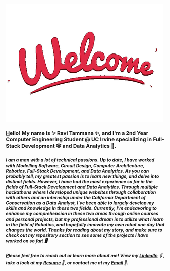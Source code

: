 ![](https://github.com/Raviteja-Tammana/Raviteja-Tammana/blob/main/welcome-images-server.gif)

### [H]()ello! My name is ✨ Ravi Tammana ✨, and I'm a 2nd Year Computer Engineering Student @ UC Irvine specializing in Full-Stack Development 🕸️ and Data Analytics 🔢. 

##### [I]() am a man with a lot of technical passions. Up to date, I have worked with Modelling Software, Circuit Design, Computer Architecture, Robotics, Full-Stack Development, and Data Analytics. As you can probably tell, my greatest passion is to learn new things, and delve into distinct fields. However, I have had the most experience so far in the fields of Full-Stack Development and Data Analytics. Through multiple hackathons where I developed unique websites through collaboration with others and an internship under the California Department of Conservation as a Data Analyst, I've been able to largely develop my skills and knowledge in these two fields. Currently, I'm endeavoring to enhance my comprehension in these two areas through online courses and personal projects, but my professional dream is to utilize what I learn in the field of Robotics, and hopefully innovate my own robot one day that changes the world. Thanks for reading about my story, and make sure to check out my repository section to see some of the projects I have worked on so far! 🖥️

##### [P]()lease feel free to reach out or learn more about me! View my [**LinkedIn**](https://www.linkedin.com/in/ravi-tammana) 🖇️, take a look at my [**Resume**](https://drive.google.com/file/d/1oB2woCp5C-SelUqaCpFUCKz9fw0AQXxv/view?usp=drive_link]) 📃, or contact me at my [**Email**](tammanaravit25@gmail.com) 📨.

<!--
**Raviteja-Tammana/Raviteja-Tammana** is a ✨ _special_ ✨ repository because its `README.md` (this file) appears on your GitHub profile.

Here are some ideas to get you started:

- 🔭 I’m currently working on ...
- 🌱 I’m currently learning ...
- 👯 I’m looking to collaborate on ...
- 🤔 I’m looking for help with ...
- 💬 Ask me about ...
- 📫 How to reach me: ...
- 😄 Pronouns: ...
- ⚡ Fun fact: ...
-->
